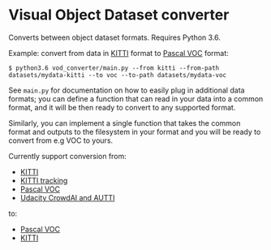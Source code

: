 # Visual Object Dataset converter

Converts between object dataset formats. Requires Python 3.6.

Example: convert from data in [KITTI](http://www.cvlibs.net/datasets/kitti/eval_object.php) format to
[Pascal VOC](http://host.robots.ox.ac.uk/pascal/VOC/voc2012/htmldoc/index.html) format:

```
$ python3.6 vod_converter/main.py --from kitti --from-path datasets/mydata-kitti --to voc --to-path datasets/mydata-voc
```

See `main.py` for documentation on how to easily plug in additional data formats; you can define a function
that can read in your data into a common format, and it will be then ready to convert to any supported format.

Similarly, you can implement a single function that takes the common format and outputs to the filesystem in
your format and you will be ready to convert from e.g VOC to yours.

Currently support conversion from:

- [KITTI](http://www.cvlibs.net/datasets/kitti/eval_object.php)
- [KITTI tracking](http://www.cvlibs.net/datasets/kitti/eval_tracking.php)
- [Pascal VOC](http://host.robots.ox.ac.uk/pascal/VOC/voc2012/htmldoc/index.html)
- [Udacity CrowdAI and AUTTI](https://github.com/udacity/self-driving-car/tree/master/annotations)

to:

- [Pascal VOC](http://host.robots.ox.ac.uk/pascal/VOC/voc2012/htmldoc/index.html)
- [KITTI](http://www.cvlibs.net/datasets/kitti/eval_object.php)

